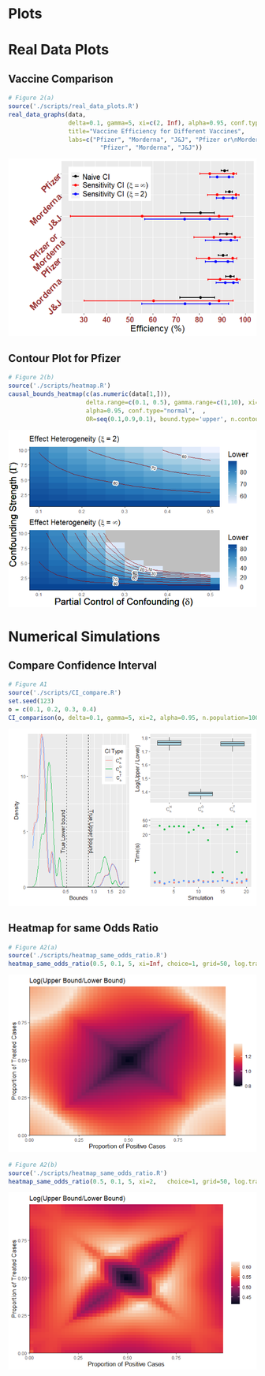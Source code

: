 Plots
================

# Real Data Plots

## Vaccine Comparison

``` r
# Figure 2(a)
source('./scripts/real_data_plots.R')
real_data_graphs(data, 
                 delta=0.1, gamma=5, xi=c(2, Inf), alpha=0.95, conf.type='normal',
                 title="Vaccine Efficiency for Different Vaccines", 
                 labs=c("Pfizer", "Morderna", "J&J", "Pfizer or\nMorderna", 
                          "Pfizer", "Morderna", "J&J"))
```

![](Plots/unnamed-chunk-2-1.png)<!-- -->

## Contour Plot for Pfizer

``` r
# Figure 2(b)
source('./scripts/heatmap.R')
causal_bounds_heatmap(c(as.numeric(data[1,])), 
                      delta.range=c(0.1, 0.5), gamma.range=c(1,10), xi=c(2,Inf), 
                      alpha=0.95, conf.type="normal",  ,
                      OR=seq(0.1,0.9,0.1), bound.type='upper', n.contours=5, grid=10)
```

![](Plots/unnamed-chunk-3-1.png)<!-- -->

# Numerical Simulations

## Compare Confidence Interval

``` r
# Figure A1
source('./scripts/CI_compare.R')
set.seed(123)
o = c(0.1, 0.2, 0.3, 0.4)
CI_comparison(o, delta=0.1, gamma=5, xi=2, alpha=0.95, n.population=1000, n.sim=20)
```

![](Plots/unnamed-chunk-4-1.png)<!-- -->

## Heatmap for same Odds Ratio

``` r
# Figure A2(a)
source('./scripts/heatmap_same_odds_ratio.R')
heatmap_same_odds_ratio(0.5, 0.1, 5, xi=Inf, choice=1, grid=50, log.transform=TRUE)
```

![](Plots/unnamed-chunk-5-1.png)<!-- -->

``` r
# Figure A2(b)
source('./scripts/heatmap_same_odds_ratio.R')
heatmap_same_odds_ratio(0.5, 0.1, 5, xi=2,   choice=1, grid=50, log.transform=TRUE)
```

![](Plots/unnamed-chunk-6-1.png)<!-- -->
